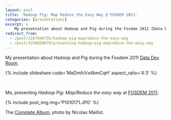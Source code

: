 ```yaml
---
layout: post
title: 'Hadoop Pig: Map Reduce the Easy Way @ FOSDEM 2011'
categories: [presentations]
excerpt: >
    My presentation about Hadoop and Pig during the Fosdem 2011 [Data Dev Room](https://archive.fosdem.org/2011/schedule/track/data_analytics_devroom.html).
redirect_from:
  - /post/3167949735/hadoop-pig-mapreduce-the-easy-way
  - /post/3250859679/presenting-hadoop-pig-mapreduce-the-easy-way
---
```


My presentation about Hadoop and Pig during the Fosdem 2011 [Data Dev Room](https://archive.fosdem.org/2011/schedule/track/data_analytics_devroom.html).

{% include slideshare code='MeDmfcVx4bmCqH' aspect_ratio='4:3' %}

<br/>

Me, presenting <em>Hadoop Pig: Map/Reduce the easy way</em> at [FOSDEM 2011](https://archive.fosdem.org/2011/).

{% include post_img img='P1010171.JPG' %}



The [Complete Album](https://get.google.com/albumarchive/100580980502703658914/album/AF1QipOLpomWVKWaMv28zP5va2eFJuRODtlaQXwBbw8Q/AF1QipOEmt7K2cU-b0VBxCLx8geeY1_McrC_obY9RIZJ?source=pwa#5571422454973845794), photo by Nicolas Maillot.